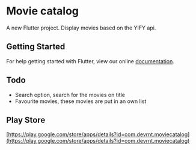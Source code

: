 # Movie catalog

A new Flutter project.
Display movies based on the YIFY api.

## Getting Started

For help getting started with Flutter, view our online
[documentation](https://flutter.io/).

##  Todo
* Search option, search for the movies on title
* Favourite movies, these movies are put in an own list

## Play Store
[https://play.google.com/store/apps/details?id=com.devrnt.moviecatalog](https://play.google.com/store/apps/details?id=com.devrnt.moviecatalog)
